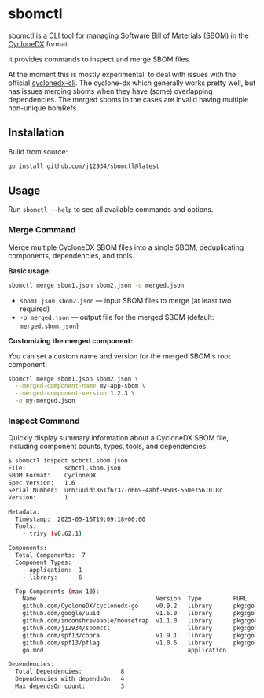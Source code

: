 # sbomctl

sbomctl is a CLI tool for managing Software Bill of Materials (SBOM) in the [CycloneDX](https://cyclonedx.org/) format.

It provides commands to inspect and merge SBOM files.

At the moment this is mostly experimental, to deal with issues with the official [cyclonedx-cli](https://github.com/CycloneDX/cyclonedx-cli).
The cyclone-dx which generally works pretty well, but has issues merging sboms when they have (some) overlapping dependencies. The merged sboms in the cases are invalid having multiple non-unique bomRefs.

## Installation

Build from source:

```sh
go install github.com/j12934/sbomctl@latest
```

## Usage

Run `sbomctl --help` to see all available commands and options.

### Merge Command

Merge multiple CycloneDX SBOM files into a single SBOM, deduplicating components, dependencies, and tools.

**Basic usage:**

```sh
sbomctl merge sbom1.json sbom2.json -o merged.json
```

- `sbom1.json sbom2.json` — input SBOM files to merge (at least two required)
- `-o merged.json` — output file for the merged SBOM (default: `merged.sbom.json`)

**Customizing the merged component:**

You can set a custom name and version for the merged SBOM's root component:

```sh
sbomctl merge sbom1.json sbom2.json \
  --merged-component-name my-app-sbom \
  --merged-component-version 1.2.3 \
  -o my-merged.json
```

### Inspect Command

Quickly display summary information about a CycloneDX SBOM file, including component counts, types, tools, and dependencies.

```sh
$ sbomctl inspect scbctl.sbom.json
File:           scbctl.sbom.json
SBOM Format:    CycloneDX
Spec Version:   1.6
Serial Number:  urn:uuid:861f6737-d669-4abf-9503-550e7561018c
Version:        1

Metadata:
  Timestamp:  2025-05-16T19:09:18+00:00
  Tools:
    - trivy (v0.62.1)

Components:
  Total Components:  7
  Component Types:
    - application:  1
    - library:      6

  Top Components (max 10):
    Name                                  Version  Type         PURL
    github.com/CycloneDX/cyclonedx-go     v0.9.2   library      pkg:golang/github.com/cyclonedx/cyclonedx-go@v0.9.2
    github.com/google/uuid                v1.6.0   library      pkg:golang/github.com/google/uuid@v1.6.0
    github.com/inconshreveable/mousetrap  v1.1.0   library      pkg:golang/github.com/inconshreveable/mousetrap@v1.1.0
    github.com/j12934/sbomctl                      library      pkg:golang/github.com/j12934/sbomctl
    github.com/spf13/cobra                v1.9.1   library      pkg:golang/github.com/spf13/cobra@v1.9.1
    github.com/spf13/pflag                v1.0.6   library      pkg:golang/github.com/spf13/pflag@v1.0.6
    go.mod                                         application

Dependencies:
  Total Dependencies:           8
  Dependencies with dependsOn:  4
  Max dependsOn count:          3
```
